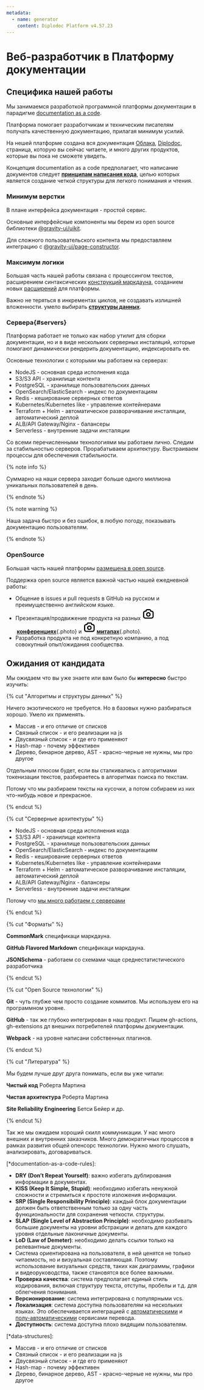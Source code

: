 ```yaml
---
metadata:
  - name: generator
    content: Diplodoc Platform v4.57.23
---
```

# Веб-разработчик в Платформу документации

<style>
.photo {
    padding: 4px 8px;
    border: solid 1px #555;
    border-radius: 20px;
}
.photo i {
    border: none;
}
.photo svg {
    width: 20px;
}
</style>

## Специфика нашей работы

Мы занимаемся разработкой программной платформы документации в парадигме [documentation as a code](https://yandex.ru/search/?text=documentation+as+a+code&clid=1955453&win=547&lr=2).

Платформа помогает разработчикам и техническим писателям получать качественную документацию, прилагая минимум усилий.

На нешей платформе создана вся документация [Облака](https://cloud.yandex.ru/ru/docs), [Diplodoc](https://diplodoc.com/docs/ru/), страница, которую вы сейчас читаете, и много других продуктов, которые вы пока не сможете увидеть.

Концепция documentation as a code предполагает, что написание документов следует **[принципам написания кода](*documentation-as-a-code-rules)**, целью которых является создание четкой структуры для легкого понимания и чтения.

### Минимум верстки

В плане интерфейса документация - простой сервис.

Основные интерфейсные компоненты мы берем из open source библиотеки [@gravity-ui/uikit](https://gravity-ui.com/libraries/uikit).

Для сложного пользовательского контента мы предоставляем интеграцию с [@gravity-ui/page-constructor](https://gravity-ui.com/libraries/page-constructor).

### Максимум логики

Большая часть нашей работы связана с процессингом текстов, расширением синтаксических [конструкций маркдауна](https://github.com/diplodoc-platform/transform/blob/master/src/transform/plugins/table/index.ts), созданием новых [расширений](https://github.com/diplodoc-platform/mermaid-extension) для платформы.

Важно не теряться в инкрементах циклов, не создавать излишней вложенности. умело выбирать **[структуры данных](*data-structures)**.

### Сервера{#servers}

Платформа работает не только как набор утилит для сборки документации,
но и в виде нескольких серверных инсталяций, которые помогают динамически рендерить документацию, индексировать ее.

Основные технологии с которыми мы работаем на серверах:
- NodeJS - основная среда исполнения кода
- S3/S3 API - хранилище контента
- PostgreSQL - хранилище пользовательских данных
- OpenSearch/ElasticSearch - индекс по документациям
- Redis - кеширование серверных ответов
- Kubernetes/Kubernetes like - управление контейнерами
- Terraform + Helm - автоматическое разворачивание инсталяции, автоматический деплой 
- ALB/API Gateway/Nginx - балансеры
- Serverless - внутренние задачи инсталяции


Со всеми перечисленными технологиями мы работаем лично. Следим за стабильностью серверов. Прорабатываем архитектуру. Выстраиваем процессы для обеспечения стабильности.

{% note info %}

Суммарно на наши сервера заходит больше одного миллиона уникальных пользователей в день.

{% endnote %}

{% note warning %}

Наша задача быстро и без ошибок, в любую погоду, показывать документацию пользователям.

{% endnote %}

### OpenSource

Большая часть нашей платформы [размещена в open source](https://github.com/diplodoc-platform/diplodoc).

Поддержка open source является важной частью нашей ежедневной работы:

- Общение в issues и pull requests в GitHub на русском и преимущественно английском языке.
- Презентация/продвижение продукта на разных **![i](./_images/camera.svg) [конференциях](*conference)**{.photo} и **![i](./_images/camera.svg) [митапах](*meetup)**{.photo}.
- Разработка продукта не под конкретную компанию, а под совокупный опыт/ожидания сообщества.

## Ожидания от кандидата

Мы ожидаем что вы уже знаете или вам было бы **интересно** быcтро изучить:

{% cut "Алгоритмы и структуры данных" %}

Ничего экзотического не требуется. Но в базовых нужно разбираться хорошо. Умело их применять.

- Массив - и его отличие от списков
- Связный список - и его реализации на js
- Двусвязный список - и где его применяют
- Hash-map - почему эффективен
- Дерево, бинарное дерево, AST - красно-черные не нужны, мы про другое


Отдельным плюсом будет, если вы сталкивались с алгоритмами токенизации текстов, разбираетесь в алгоритмах поиска по текстам.

Потому что мы разбираем тексты на кусочки, а потом собираем из них что-нибудь новое и прекрасное.

{% endcut %}

{% cut "Серверные архитектуры" %}

- NodeJS - основная среда исполнения кода
- S3/S3 API - хранилище контента
- PostgreSQL - хранилище пользовательских данных
- OpenSearch/ElasticSearch - индекс по документациям
- Redis - кеширование серверных ответов
- Kubernetes/Kubernetes like - управление контейнерами
- Terraform + Helm - автоматическое разворачивание инсталяции, автоматический деплой 
- ALB/API Gateway/Nginx - балансеры
- Serverless - внутренние задачи инсталяции


Потому что [мы много работаем с серверами](#servers)

{% endcut %}

{% cut "Форматы" %}

**CommonMark** спецификаци маркдауна.

**GitHub Flavored Markdown** спецификаци маркдауна.

**JSONSchema** - работаем со схемами чаще среднестатистического разработчика

{% endcut %}

{% cut "Open Source технологии" %}

**Git** - чуть глубже чем просто создание коммитов. Мы используем его на программном уровне.

**GitHub** - так же глубоко интегрирован в наш продукт. Пишем gh-actions, gh-extensions дл внешних потребителей платформы документации.

**Webpack** - на уровне написани собственных плагинов.

{% endcut %}

{% cut "Литература" %}

Мы будем лучше друг друга понимать, если вы уже читали:

**Чистый код** Роберта Мартина

**Чистая архитектура** Роберта Мартина

**Site Reliability Engineering** Бетси Бейер и др.

{% endcut %}

Так же мы ожидаем хороший скилл коммуникации. У нас много внешних и внутренних заказчиков.
Много демократичных процессов в рамках развития общей опенсорс технологии.
Нужно много слушать, анализировать, договариваться.


[*documentation-as-a-code-rules]:
- **DRY (Don’t Repeat Yourself)**: важно избегать дублирования информации в документах.
- **KISS (Keep It Simple, Stupid)**: необходимо избегать ненужной сложности и стремиться к простоте изложения информации.
- **SRP (Single Responsibility Principle)**: каждый блок документации должен быть ответственным только за одну часть функциональности для сохранения четкости. структуры.
- **SLAP (Single Level of Abstraction Principle)**: необходимо разбивать большие документы на уровни абстракции и делать для каждого уровня отдельные лаконичные документы.
- **LoD (Law of Demeter)**: необходимо делать ссылки только на релевантные документы.
- Система ориентирована на пользователя, в ней ценятся не только читаемость, но и визуальная составляющая. Поэтому использование визуальных средств, таких как диаграммы, графики и видеоруководства, также становятся все более важными.
- **Проверка качества**: система предполагает единый стиль кодирования, включая структуру текста, отступы, пробелы и т.д. для облегчения понимания.
- **Версионирование**: система интегрирована с популярными vcs.
- **Локализация**: система доступна пользователям на нескольких языках. Это обеспечивается интеграцией с [автоматическими](https://cloud.yandex.ru/ru/docs/translate/?from=int-console-empty-state) и [полу-автоматическими](https://ru.smartcat.com/) сервисами перевода.
- **Доступность**: система доступна плохо видящим пользователям.

[*data-structures]:
- Массив - и его отличие от списков
- Связный список - и его реализации на js
- Двусвязный список - и где его применяют
- Hash-map - почему эффективен
- Дерево, бинарное дерево, AST - красно-черные не нужны, мы про другое


[*meetup]:
![i](./_images/subbotnik.jpg)

[*conference]:
![i](./_images/highload.png)
